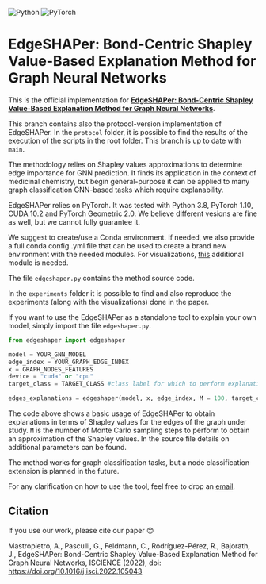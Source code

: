![Python](https://img.shields.io/badge/python-3670A0?style=for-the-badge&logo=python&logoColor=ffdd54) ![PyTorch](https://img.shields.io/badge/PyTorch-%23EE4C2C.svg?style=for-the-badge&logo=PyTorch&logoColor=white)

# EdgeSHAPer: Bond-Centric Shapley Value-Based Explanation Method for Graph Neural Networks

This is the official implementation for [**EdgeSHAPer: Bond-Centric Shapley Value-Based Explanation Method for Graph Neural Networks**](https://www.cell.com/iscience/fulltext/S2589-0042(22)01315-3).

This branch contains also the protocol-version implementation of EdgeSHAPer. In the ```protocol``` folder, it is possible to find the results of the execution of the scripts in the root folder. This branch is up to date with ```main```.

The methodology relies on Shapley values approximations to determine edge importance for GNN prediction. It finds its application in the context of medicinal chemistry, but begin general-purpose it can be applied to many graph classification GNN-based tasks which require explanability.

EdgeSHAPer relies on PyTorch. It was tested with Python 3.8, PyTorch 1.10, CUDA 10.2 and PyTorch Geometric 2.0. We believe different vesions are fine as well, but we cannot fully guarantee it.

We suggest to create/use a Conda environment. If needed, we also provide a full conda config .yml file that can be used to create a brand new environment with the needed modules. For visualizations, [this](https://github.com/c-feldmann/rdkit_heatmaps) additional module is needed.

The file ```edgeshaper.py``` contains the method source code.

In the ```experiments``` folder it is possible to find and also reproduce the experiments (along with the visualizations) done in the paper.

If you want to use the EdgeSHAPer as a standalone tool to explain your own model, simply import the file ```edgeshaper.py```.

```python
from edgeshaper import edgeshaper

model = YOUR_GNN_MODEL
edge_index = YOUR_GRAPH_EDGE_INDEX
x = GRAPH_NODES_FEATURES
device = "cuda" or "cpu"
target_class = TARGET_CLASS #class label for which to perform explanations

edges_explanations = edgeshaper(model, x, edge_index, M = 100, target_class = TARGET_CLASS, device = "cuda")
```

The code above shows a basic usage of EdgeSHAPer to obtain explanations in terms of Shapley values for the edges of the graph under study. ```M``` is the number of Monte Carlo sampling steps to perform to obtain an approximation of the Shapley values. In the source file details on additional parameters can be found. 

The method works for graph classification tasks, but a node classification extension is planned in the future.

For any clarification on how to use the tool, feel free to drop an [email](mailto:mastropietro@diag.uniroma1.it).

## Citation

If you use our work, please cite our paper 😊

Mastropietro, A., Pasculli, G., Feldmann, C., Rodríguez-Pérez, R., Bajorath,
J., EdgeSHAPer: Bond-Centric Shapley Value-Based Explanation Method for Graph Neural Networks,
ISCIENCE (2022), doi: https://doi.org/10.1016/j.isci.2022.105043
